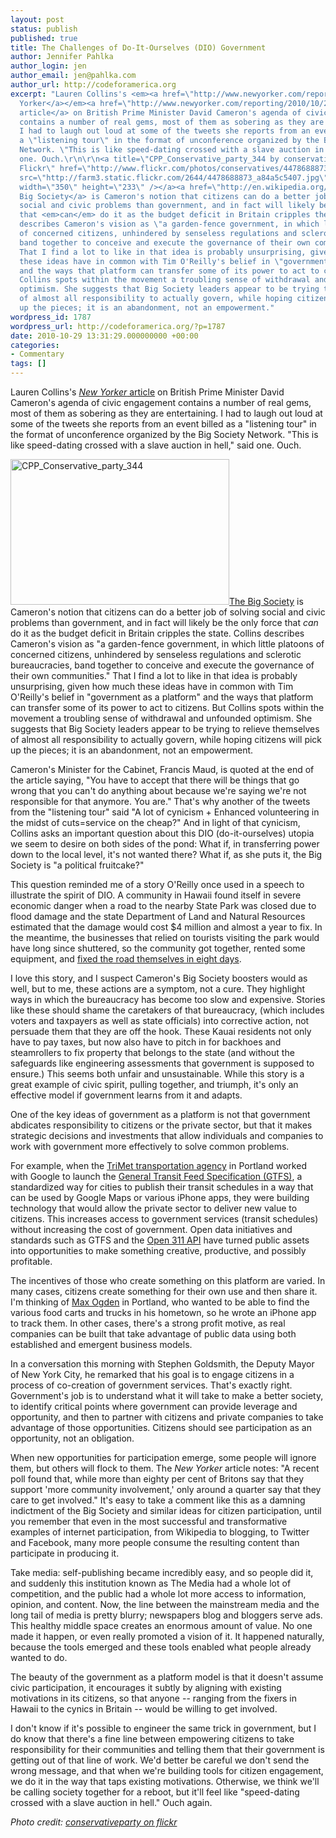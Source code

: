 ```yaml
---
layout: post
status: publish
published: true
title: The Challenges of Do-It-Ourselves (DIO) Government
author: Jennifer Pahlka
author_login: jen
author_email: jen@pahlka.com
author_url: http://codeforamerica.org
excerpt: "Lauren Collins's <em><a href=\"http://www.newyorker.com/reporting/2010/10/25/101025fa_fact_collins\">New
  Yorker</a></em><a href=\"http://www.newyorker.com/reporting/2010/10/25/101025fa_fact_collins\">
  article</a> on British Prime Minister David Cameron's agenda of civic engagement
  contains a number of real gems, most of them as sobering as they are entertaining.
  I had to laugh out loud at some of the tweets she reports from an event billed as
  a \"listening tour\" in the format of unconference organized by the Big Society
  Network. \"This is like speed-dating crossed with a slave auction in hell,\" said
  one. Ouch.\r\n\r\n<a title=\"CPP_Conservative_party_344 by conservativeparty, on
  Flickr\" href=\"http://www.flickr.com/photos/conservatives/4478688873/\"><img class=\"alignleft\"
  src=\"http://farm3.static.flickr.com/2644/4478688873_a84a5c5407.jpg\" alt=\"CPP_Conservative_party_344\"
  width=\"350\" height=\"233\" /></a><a href=\"http://en.wikipedia.org/wiki/Big_Society\">The
  Big Society</a> is Cameron's notion that citizens can do a better job of solving
  social and civic problems than government, and in fact will likely be the only force
  that <em>can</em> do it as the budget deficit in Britain cripples the state. Collins
  describes Cameron's vision as \"a garden-fence government, in which little platoons
  of concerned citizens, unhindered by senseless regulations and sclerotic bureaucracies,
  band together to conceive and execute the governance of their own communities.\"
  That I find a lot to like in that idea is probably unsurprising, given how much
  these ideas have in common with Tim O'Reilly's belief in \"government as a platform\"
  and the ways that platform can transfer some of its power to act to citizens. But
  Collins spots within the movement a troubling sense of withdrawal and unfounded
  optimism. She suggests that Big Society leaders appear to be trying to relieve themselves
  of almost all responsibility to actually govern, while hoping citizens will pick
  up the pieces; it is an abandonment, not an empowerment."
wordpress_id: 1787
wordpress_url: http://codeforamerica.org/?p=1787
date: 2010-10-29 13:31:29.000000000 +00:00
categories:
- Commentary
tags: []
---
```

Lauren Collins's <em><a href="http://www.newyorker.com/reporting/2010/10/25/101025fa_fact_collins">New Yorker</a></em><a href="http://www.newyorker.com/reporting/2010/10/25/101025fa_fact_collins"> article</a> on British Prime Minister David Cameron's agenda of civic engagement contains a number of real gems, most of them as sobering as they are entertaining. I had to laugh out loud at some of the tweets she reports from an event billed as a "listening tour" in the format of unconference organized by the Big Society Network. "This is like speed-dating crossed with a slave auction in hell," said one. Ouch.



<a title="CPP_Conservative_party_344 by conservativeparty, on Flickr" href="http://www.flickr.com/photos/conservatives/4478688873/"><img class="alignleft" src="http://farm3.static.flickr.com/2644/4478688873_a84a5c5407.jpg" alt="CPP_Conservative_party_344" width="350" height="233" /></a><a href="http://en.wikipedia.org/wiki/Big_Society">The Big Society</a> is Cameron's notion that citizens can do a better job of solving social and civic problems than government, and in fact will likely be the only force that <em>can</em> do it as the budget deficit in Britain cripples the state. Collins describes Cameron's vision as "a garden-fence government, in which little platoons of concerned citizens, unhindered by senseless regulations and sclerotic bureaucracies, band together to conceive and execute the governance of their own communities." That I find a lot to like in that idea is probably unsurprising, given how much these ideas have in common with Tim O'Reilly's belief in "government as a platform" and the ways that platform can transfer some of its power to act to citizens. But Collins spots within the movement a troubling sense of withdrawal and unfounded optimism. She suggests that Big Society leaders appear to be trying to relieve themselves of almost all responsibility to actually govern, while hoping citizens will pick up the pieces; it is an abandonment, not an empowerment.

<!--more-->

Cameron's Minister for the Cabinet, Francis Maud, is quoted at the end of the article saying, "You have to accept that there will be things that go wrong that you can't do anything about because we're saying we're not responsible for that anymore. You are." That's why another of the tweets from the "listening tour" said "A lot of cynicism + Enhanced volunteering in the midst of cuts=service on the cheap?" And in light of that cynicism, Collins asks an important question about this DIO (do-it-ourselves) utopia we seem to desire on both sides of the pond: What if, in transferring power down to the local level, it's not wanted there? What if, as she puts it, the Big Society is "a political fruitcake?"



This question reminded me of a story O'Reilly once used in a speech to illustrate the spirit of DIO. A community in Hawaii found itself in severe economic danger when a road to the nearby State Park was closed due to flood damage and the state Department of Land and Natural Resources estimated that the damage would cost $4 million and almost a year to fix. In the meantime, the businesses that relied on tourists visiting the park would have long since shuttered, so the community got together, rented some equipment, and <a href="http://articles.cnn.com/2009-04-09/us/hawaii.volunteers.repair_1_repairs-wait-business-owners?_s=PM:US">fixed the road themselves in eight days</a>.



I love this story, and I suspect Cameron's Big Society boosters would as well, but to me, these actions are a symptom, not a cure. They highlight ways in which the bureaucracy has become too slow and expensive. Stories like these should shame the caretakers of that bureaucracy, (which includes voters and taxpayers as well as state officials) into corrective action, not persuade them that they are off the hook. These Kauai residents not only have to pay taxes, but now also have to pitch in for backhoes and steamrollers to fix property that belongs to the state (and without the safeguards like engineering assessments that government is supposed to ensure.) This seems both unfair and unsustainable. While this story is a great example of civic spirit, pulling together, and triumph, it's only an effective model if government learns from it and adapts.



One of the key ideas of government as a platform is not that government abdicates responsibility to citizens or the private sector, but that it makes strategic decisions and investments that allow individuals and companies to work with government more effectively to solve common problems.



For example, when the <a href="http://trimet.org/">TriMet transportation agency</a> in Portland worked with Google to launch the <a href="http://code.google.com/transit/spec/transit_feed_specification.html">General Transit Feed Specification (GTFS)</a>, a standardized way for cities to publish their transit schedules in a way that can be used by Google Maps or various iPhone apps, they were building technology that would allow the private sector to deliver new value to citizens. This increases access to government services (transit schedules) without increasing the cost of government. Open data initiatives and standards such as GTFS and the <a href="http://open311.org">Open 311 API</a> have turned public assets into opportunities to make something creative, productive, and possibly profitable.



The incentives of those who create something on this platform are varied. In many cases, citizens create something for their own use and then share it. I'm thinking of <a href="http://maxogden.com/">Max Ogden</a> in Portland, who wanted to be able to find the various food carts and trucks in his hometown, so he wrote an iPhone app to track them. In other cases, there's a strong profit motive, as real companies can be built that take advantage of public data using both established and emergent business models.



In a conversation this morning with Stephen Goldsmith, the Deputy Mayor of New York City, he remarked that his goal is to engage citizens in a process of co-creation of government services. That's exactly right. Government's job is to understand what it will take to make a better society, to identify critical points where government can provide leverage and opportunity, and then to partner with citizens and private companies to take advantage of those opportunities. Citizens should see participation as an opportunity, not an obligation.



When new opportunities for participation emerge, some people will ignore them, but others will flock to them. The <em>New Yorker</em> article notes: "A recent poll found that, while more than eighty per cent of Britons say that they support 'more community involvement,' only around a quarter say that they care to get involved." It's easy to take a comment like this as a damning indictment of the Big Society and similar ideas for citizen participation, until you remember that even in the most successful and transformative examples of internet participation, from Wikipedia to blogging, to Twitter and Facebook, many more people consume the resulting content than participate in producing it.



Take media: self-publishing became incredibly easy, and so people did it, and suddenly this institution known as The Media had a whole lot of competition, and the public had a whole lot more access to information, opinion, and content. Now, the line between the mainstream media and the long tail of media is pretty blurry; newspapers blog and bloggers serve ads. This healthy middle space creates an enormous amount of value. No one made it happen, or even really promoted a vision of it. It happened naturally, because the tools emerged and these tools enabled what people already wanted to do.



The beauty of the government as a platform model is that it doesn't assume civic participation, it encourages it subtly by aligning with existing motivations in its citizens, so that anyone -- ranging from the fixers in Hawaii to the cynics in Britain -- would be willing to get involved.



I don't know if it's possible to engineer the same trick in government, but I do know that there's a fine line between empowering citizens to take responsibility for their communities and telling them that their government is getting out of that line of work. We'd better be careful we don't send the wrong message, and that when we're building tools for citizen engagement, we do it in the way that taps existing motivations. Otherwise, we think we'll be calling society together for a reboot, but it'll feel like "speed-dating crossed with a slave auction in hell." Ouch again.



<em>Photo credit: <a href="http://www.flickr.com/photos/conservatives/4478688873/">conservativeparty on flickr</a> </em>
